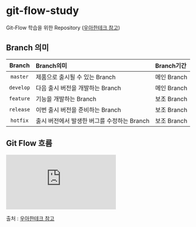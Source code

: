 # git-flow-study
Git-Flow 학습을 위한 Repository ([우아한테크 참고](https://woowabros.github.io/experience/2017/10/30/baemin-mobile-git-branch-strategy.html))

## Branch 의미
Branch | Branch의미 | Branch기간
:---:|:---|:---
`master` | 제품으로 출시될 수 있는 Branch | 메인 Branch
`develop` | 다음 출시 버전을 개발하는 Branch | 메인 Branch
`feature` | 기능을 개발하는 Branch | 보조 Branch
`release` | 이번 출시 버전을 준비하는 Branch | 보조 Branch
`hotfix` | 출시 버전에서 발생한 버그를 수정하는 Branch | 보조 Branch

## Git Flow 흐름
![우아한테크 참고][logo]

[logo]: https://woowabros.github.io/experience/2017/10/30/baemin-mobile-git-branch-strategy.html "To go"

출처 : [우아한테크 참고](https://woowabros.github.io/experience/2017/10/30/baemin-mobile-git-branch-strategy.html)
